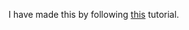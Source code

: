 I have made this by following <a href="https://www.youtube.com/watch?v=HjXJh_vHXFs">this</a> tutorial.